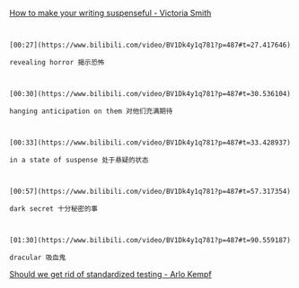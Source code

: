 [How to make your writing suspenseful - Victoria Smith](https://www.bilibili.com/video/BV1Dk4y1q781?p=487)

```ad-note


[00:27](https://www.bilibili.com/video/BV1Dk4y1q781?p=487#t=27.417646)

revealing horror 揭示恐怖

```

```ad-note


[00:30](https://www.bilibili.com/video/BV1Dk4y1q781?p=487#t=30.536104)

hanging anticipation on them 对他们充满期待

```

```ad-note


[00:33](https://www.bilibili.com/video/BV1Dk4y1q781?p=487#t=33.428937)

in a state of suspense 处于悬疑的状态

```

```ad-note


[00:57](https://www.bilibili.com/video/BV1Dk4y1q781?p=487#t=57.317354)

dark secret 十分秘密的事

```

```ad-note


[01:30](https://www.bilibili.com/video/BV1Dk4y1q781?p=487#t=90.559187)

dracular 吸血鬼

```

[Should we get rid of standardized testing - Arlo Kempf](https://www.bilibili.com/video/BV1Dk4y1q781?p=488)
